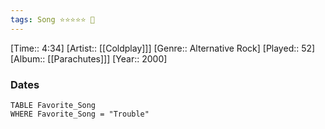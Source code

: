```yaml
---
tags: Song ⭐⭐⭐⭐⭐ 💛
---
```

[Time:: 4:34]
[Artist:: [[Coldplay]]]
[Genre:: Alternative Rock]
[Played:: 52]
[Album:: [[Parachutes]]]
[Year:: 2000]
### Dates
````dataview
TABLE Favorite_Song
WHERE Favorite_Song = "Trouble"
````